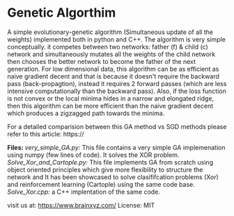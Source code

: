 # Genetic Algorthim
A simple evolutionary-genetic algorithm (Simultaneous update of all the weights) implemented both in python and C++.
The algorithm is very simple conceptually. it competes between two networks: father (f) & child (c) network and simultaneously mutates all the weights of the child network then chooses the better network to become the father of the next generation. For low dimensional data, this algorithm can be as efficient as naive gradient decent and that is because it doesn't require the backward pass (back-propagtion), instead it requires 2 forward passes (which are less intensive computationally than the backward pass). Also, if the loss function is not convex or the local minima hides in a narrow and elongated ridge, then this algorithm can be more efficient than the naive gradient decent which produces a zigzagged path towards the minima.

For a detailed comparision between this GA method vs SGD methods please refer to this article:
https://

**Files:**
*very_simple_GA.py:* This file contains a very simple GA implemenation using numpy (few lines of code). It solves the XOR problem.
*Solve_Xor_and_Cartople.py:* This file implements GA from scratch using object oriented principles which give more flexibility to structure the network and It has been showcased to solve clasififcation problems (Xor) and reinforcement learning (Cartople) using the same code base.
*Solve_Xor.cpp:* a C++ implentation of the same code.



visit us at: https://www.brainxyz.com/ 
License: MIT
